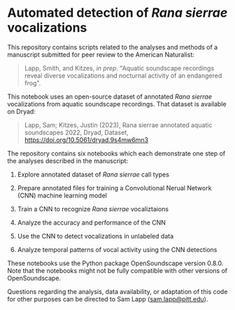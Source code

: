 # Automated detection of _Rana sierrae_ vocalizations

This repository contains scripts related to the analyses and methods of a manuscript submitted for peer review to the American Naturalist:

> Lapp, Smith, and Kitzes, _in prep_. "Aquatic soundscape recordings reveal diverse vocalizations and nocturnal activity of an endangered frog".


This notebook uses an open-source dataset of annotated _Rana sierrae_ vocalizations from aquatic soundscape recordings. That dataset is available on Dryad: 
> Lapp, Sam; Kitzes, Justin (2023), Rana sierrae annotated aquatic soundscapes 2022, Dryad, Dataset, https://doi.org/10.5061/dryad.9s4mw6mn3

The repository contains six notebooks which each demonstrate one step of the analyses described in the manuscript:

1. Explore annotated dataset of _Rana sierrae_ call types

2. Prepare annotated files for training a Convolutional Nerual Network  (CNN) machine learning model

3. Train a CNN to recognize _Rana sierrae_ vocaliztaions

4. Analyze the accuracy and performance of the CNN

5. Use the CNN to detect vocalizations in unlabeled data

6. Analyze temporal patterns of vocal activity using the CNN detections


These notebooks use the Python package OpenSoundscape version 0.8.0. Note that the notebooks might not be fully compatible with other versions of OpenSoundscape. 

Questions regarding the analysis, data availability, or adaptation of this code for other purposes can be directed to Sam Lapp (sam.lapp@pitt.edu). 
